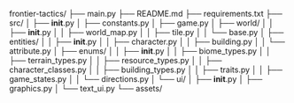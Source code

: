 frontier-tactics/
├── main.py
├── README.md
├── requirements.txt
├── src/
│   ├── __init__.py
│   ├── constants.py
│   ├── game.py
│   ├── world/
│   │   ├── __init__.py
│   │   ├── world_map.py
│   │   ├── tile.py
│   │   └── base.py
│   ├── entities/
│   │   ├── __init__.py
│   │   ├── character.py
│   │   ├── building.py
│   │   └── attribute.py
│   ├── enums/
│   │   ├── __init__.py
│   │   ├── biome_types.py
│   │   ├── terrain_types.py
│   │   ├── resource_types.py
│   │   ├── character_classes.py
│   │   ├── building_types.py
│   │   ├── traits.py
│   │   ├── game_states.py
│   │   └── directions.py
│   └── ui/
│       ├── __init__.py
│       ├── graphics.py
│       └── text_ui.py
└── assets/